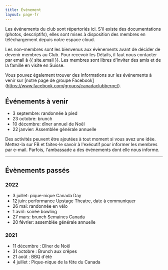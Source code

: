```yaml
---
title: Événement
layout: page-fr
---
```


Les événements du club sont répertoriés ici. S'il existe des documentations (photos, descriptifs), elles sont mises à disposition des membres en téléchargement depuis notre espace cloud.

Les non–membres sont les bienvenus aux évènements avant de décider de devenir membres au Club. Pour recevoir les Détails, il faut nous contacter par email à {{ site.email }}.
Les membres sont libres d'inviter des amis et de la famille en visite en Suisse.

Vous pouvez également trouver des informations sur les événements à venir sur [notre page de groupe Facebook] (https://www.facebook.com/groups/canadaclubberne/).

## Événements à venir

- 3 septembre: randonnée à pied
- 23 octobre: brunch
- 10 décembre: dîner annuel de Noêl
- 22 janvier: Assemblée générale annuelle

Des activités peuvent être ajoutées à tout moment si vous avez une idée. Mettez-la sur FB et faites-le savoir à l'exécutif pour informer les membres par e-mail.
Parfois, l'ambassade a des événements dont elle nous informe.

---

## Évènements passés

### 2022

- 3 juillet: pique-nique Canada Day
- 12 juin: performance Upstage Theatre, date à communiquer
- 26 mai: randonnée en vélo
- 1 avril: soirée bowling
- 27 mars: brunch Semaines Canada
- 20 février: assemblée générale annuelle

### 2021

- 11 décembre : Dîner de Noël
- 31 octobre : Brunch aux crêpes
- 21 août : BBQ d'été
- 4 juillet : Pique-nique de la fête du Canada

